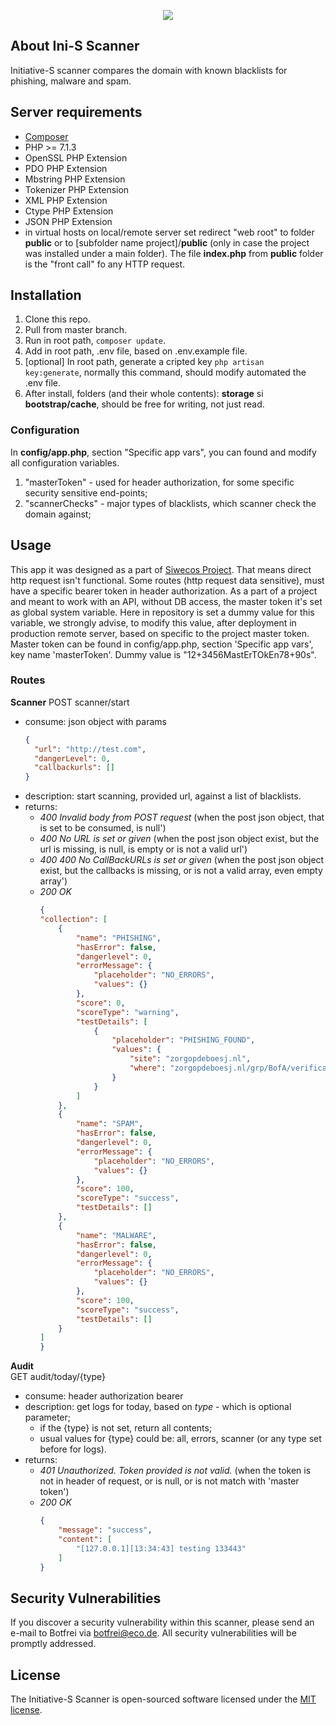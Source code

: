 <p align="center"><img src="https://initiative-s.de/images/logo-initiative-s.png"></p>

## About Ini-S Scanner

Initiative-S scanner compares the domain with known blacklists for phishing, malware and spam.

## Server requirements
* [Composer](https://getcomposer.org/) 
* PHP >= 7.1.3
* OpenSSL PHP Extension
* PDO PHP Extension
* Mbstring PHP Extension
* Tokenizer PHP Extension
* XML PHP Extension
* Ctype PHP Extension
* JSON PHP Extension
* in virtual hosts on local/remote server set redirect "web root" to folder **public** or to [subfolder name project]/**public** (only in case the project was installed under a main folder). The file **index.php** from **public** folder is the "front call" fo any HTTP request. 

## Installation

1. Clone this repo.  
2. Pull from master branch.  
3. Run in root path, <code>composer update</code>.   
4. Add in root path, .env file, based on .env.example file.
5. [optional] In root path, generate a cripted key <code>php artisan key:generate</code>, normally this command, should modify automated the .env file. 
6. After install, folders (and their whole contents): **storage** si **bootstrap/cache**, should be free for writing, not just read.

### Configuration

In **config/app.php**, section "Specific app vars", you can found and modify all configuration variables.  
1. "masterToken" - used for header authorization, for some specific security sensitive end-points;
2. "scannerChecks" - major types of blacklists, which scanner check the domain against;

## Usage

This app it was designed as a part of [Siwecos Project](https://siwecos.de). That means direct http request isn't functional. Some routes (http request data sensitive), must have a specific bearer token in header authorization. As a part of a project and meant to work with an API, without DB access, the master token it's set as global system variable. Here in repository is set a dummy value for this variable, we strongly advise, to modify this value, after deployment in production remote server, based on specific to the project master token. Master token can be found in config/app.php, section 'Specific app vars', key name 'masterToken'. Dummy value is "12+3456MastErTOkEn78+90s".  

### Routes

**Scanner**
POST scanner/start
- consume: json object with params  
    ```json
    {
      "url": "http://test.com",	
      "dangerLevel": 0,
      "callbackurls": []
    }
    ```  
- description: start scanning, provided url, against a list of blacklists.
- returns:  
    * _400 Invalid body from POST request_ (when the post json object, that is set to be consumed, is null')
    * _400 No URL is set or given_ (when the post json object exist, but the url is missing, is null, is empty or is not a valid url') 
    * _400 400 No CallBackURLs is set or given_ (when the post json object exist, but the callbacks is missing, or is not a valid array, even empty array')  
    * _200 OK_
        ```json
        {
        "collection": [
            {
                "name": "PHISHING",
                "hasError": false,
                "dangerlevel": 0,
                "errorMessage": {
                    "placeholder": "NO_ERRORS",
                    "values": {}
                },
                "score": 0,
                "scoreType": "warning",
                "testDetails": [
                    {
                        "placeholder": "PHISHING_FOUND",
                        "values": {
                            "site": "zorgopdeboesj.nl",
                            "where": "zorgopdeboesj.nl/grp/BofA/verification/action.php?cmd=login_submit&id=205cdb22d9ab1e9f240e78e562a93f8e205cdb22d9ab1e9f240e78e562a93f8e&session=205cdb22d9ab1e9f240e78e562a93f8e205cdb22d9ab1e9f240e78e562a93f8e, zorgopdeboesj.nl/grp/BofA/verification/action2.php?cmd=login_submit&id=b8e7dd50358b8eba106fe6571ab3c880b8e7dd50358b8eba106fe6571ab3c880&session=b8e7dd50358b8eba106fe6571ab3c880b8e7dd50358b8eba106fe6571ab3c880, zorgopdeboesj.nl/grp/BofA/verification/action4.php?cmd=login_submit&id=35373912ae9fcb92cbcff0038474c8d735373912ae9fcb92cbcff0038474c8d7&session=35373912ae9fcb92cbcff0038474c8d735373912ae9fcb92cbcff0038474c8d7, zorgopdeboesj.nl/grp/BofA/verification/login.php?cmd=login_submit&id=MTg0OTkxNDk0NQ==MTg0OTkxNDk0NQ==&session=MTg0OTkxNDk0NQ==MTg0OTkxNDk0NQ=="
                        }
                    }
                ]
            },
            {
                "name": "SPAM",
                "hasError": false,
                "dangerlevel": 0,
                "errorMessage": {
                    "placeholder": "NO_ERRORS",
                    "values": {}
                },
                "score": 100,
                "scoreType": "success",
                "testDetails": []
            },
            {
                "name": "MALWARE",
                "hasError": false,
                "dangerlevel": 0,
                "errorMessage": {
                    "placeholder": "NO_ERRORS",
                    "values": {}
                },
                "score": 100,
                "scoreType": "success",
                "testDetails": []
            }
        ]
        }
        ```

**Audit**  
GET audit/today/{type}
- consume: header authorization bearer
- description: get logs for today, based on _type_ - which is optional parameter;  
    * if the {type} is not set, return all contents;  
    * usual values for {type} could be: all, errors, scanner (or any type set before for logs).
- returns:  
    * _401 Unauthorized. Token provided is not valid._ (when the token is not in header of request, or is null, or is not match with 'master token')  
    * _200 OK_
        ```json
        {
            "message": "success",
            "content": [
                "[127.0.0.1][13:34:43] testing 133443"
            ]
        }
        ```

## Security Vulnerabilities

If you discover a security vulnerability within this scanner, please send an e-mail to Botfrei via [botfrei@eco.de](mailto:botfrei@eco.de). All security vulnerabilities will be promptly addressed.

## License

The Initiative-S Scanner is open-sourced software licensed under the [MIT license](https://opensource.org/licenses/MIT).
